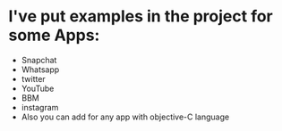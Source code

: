 # I've put examples in the project for some Apps:
- Snapchat
- Whatsapp
- twitter
- YouTube
- BBM
- instagram
- Also you can add for any app with objective-C language
